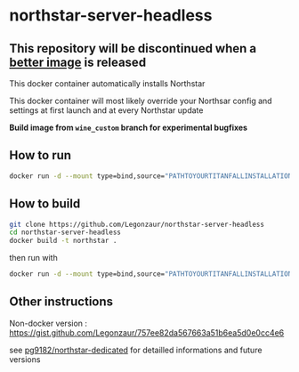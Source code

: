 # northstar-server-headless

## This repository will be discontinued when a [better image](https://github.com/pg9182/northstar-dedicated) is released

This docker container automatically installs Northstar

This docker container will most likely override your Northsar config and settings at first launch and at every Northstar update

**Build image from `wine_custom` branch for experimental bugfixes**

## How to run

```bash
docker run -d --mount type=bind,source="PATHTOYOURTITANFALLINSTALLATION",target="/Titanfall2" legonzaur/northstar-server-headless:latest
```

## How to build

```bash
git clone https://github.com/Legonzaur/northstar-server-headless
cd northstar-server-headless
docker build -t northstar .
```
then run with 

```bash
docker run -d --mount type=bind,source="PATHTOYOURTITANFALLINSTALLATION",target="/Titanfall2" northstar
```

## Other instructions

Non-docker version : https://gist.github.com/Legonzaur/757ee82da567663a51b6ea5d0e0cc4e6

see [pg9182/northstar-dedicated](https://github.com/pg9182/northstar-dedicated) for detailled informations and future versions
